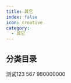 ```yaml
---
title: 其它
index: false
icon: creative
category:
  - 其它
---
```


## 分类目录

测试123
567
980000000
<ArticlesMenu />
